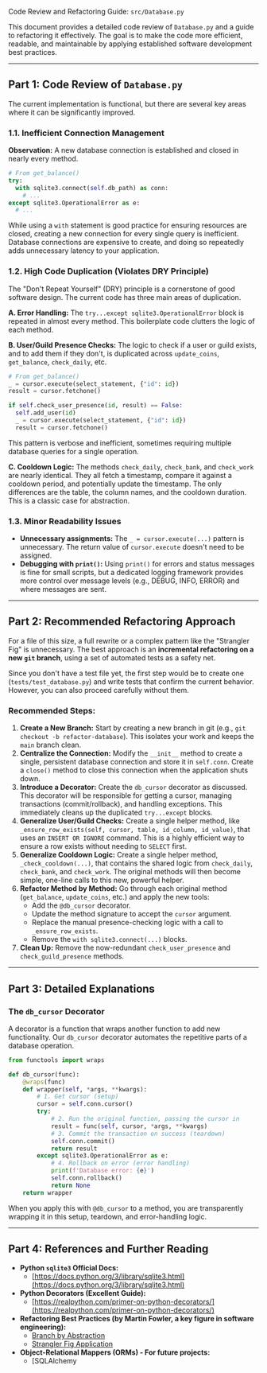 Code Review and Refactoring Guide: `src/Database.py`

This document provides a detailed code review of `Database.py` and a guide to refactoring it effectively. The goal is to make the code more efficient, readable, and maintainable by applying established software development best practices.

---

## Part 1: Code Review of `Database.py`

The current implementation is functional, but there are several key areas where it can be significantly improved.

### 1.1. Inefficient Connection Management

**Observation:** A new database connection is established and closed in nearly every method.

```python
# From get_balance()
try:
  with sqlite3.connect(self.db_path) as conn:
    # ...
except sqlite3.OperationalError as e:
  # ...
```

While using a `with` statement is good practice for ensuring resources are closed, creating a new connection for every single query is inefficient. Database connections are expensive to create, and doing so repeatedly adds unnecessary latency to your application.

### 1.2. High Code Duplication (Violates DRY Principle)

The "Don't Repeat Yourself" (DRY) principle is a cornerstone of good software design. The current code has three main areas of duplication.

**A. Error Handling:**
The `try...except sqlite3.OperationalError` block is repeated in almost every method. This boilerplate code clutters the logic of each method.

**B. User/Guild Presence Checks:**
The logic to check if a user or guild exists, and to add them if they don't, is duplicated across `update_coins`, `get_balance`, `check_daily`, etc.

```python
# From get_balance()
_ = cursor.execute(select_statement, {"id": id})
result = cursor.fetchone()

if self.check_user_presence(id, result) == False:
  self.add_user(id)
  _ = cursor.execute(select_statement, {"id": id})
  result = cursor.fetchone()
```

This pattern is verbose and inefficient, sometimes requiring multiple database queries for a single operation.

**C. Cooldown Logic:**
The methods `check_daily`, `check_bank`, and `check_work` are nearly identical. They all fetch a timestamp, compare it against a cooldown period, and potentially update the timestamp. The only differences are the table, the column names, and the cooldown duration. This is a classic case for abstraction.

### 1.3. Minor Readability Issues

*   **Unnecessary assignments:** The `_ = cursor.execute(...)` pattern is unnecessary. The return value of `cursor.execute` doesn't need to be assigned.
*   **Debugging with `print()`:** Using `print()` for errors and status messages is fine for small scripts, but a dedicated logging framework provides more control over message levels (e.g., DEBUG, INFO, ERROR) and where messages are sent.

---

## Part 2: Recommended Refactoring Approach

For a file of this size, a full rewrite or a complex pattern like the "Strangler Fig" is unnecessary. The best approach is an **incremental refactoring on a new `git` branch**, using a set of automated tests as a safety net.

Since you don't have a test file yet, the first step would be to create one (`tests/test_database.py`) and write tests that confirm the current behavior. However, you can also proceed carefully without them.

### Recommended Steps:

1.  **Create a New Branch:** Start by creating a new branch in git (e.g., `git checkout -b refactor-database`). This isolates your work and keeps the `main` branch clean.
2.  **Centralize the Connection:** Modify the `__init__` method to create a single, persistent database connection and store it in `self.conn`. Create a `close()` method to close this connection when the application shuts down.
3.  **Introduce a Decorator:** Create the `db_cursor` decorator as discussed. This decorator will be responsible for getting a cursor, managing transactions (commit/rollback), and handling exceptions. This immediately cleans up the duplicated `try...except` blocks.
4.  **Generalize User/Guild Checks:** Create a single helper method, like `_ensure_row_exists(self, cursor, table, id_column, id_value)`, that uses an `INSERT OR IGNORE` command. This is a highly efficient way to ensure a row exists without needing to `SELECT` first.
5.  **Generalize Cooldown Logic:** Create a single helper method, `_check_cooldown(...)`, that contains the shared logic from `check_daily`, `check_bank`, and `check_work`. The original methods will then become simple, one-line calls to this new, powerful helper.
6.  **Refactor Method by Method:** Go through each original method (`get_balance`, `update_coins`, etc.) and apply the new tools:
    *   Add the `@db_cursor` decorator.
    *   Update the method signature to accept the `cursor` argument.
    *   Replace the manual presence-checking logic with a call to `_ensure_row_exists`.
    *   Remove the `with sqlite3.connect(...)` blocks.
7.  **Clean Up:** Remove the now-redundant `check_user_presence` and `check_guild_presence` methods.

---

## Part 3: Detailed Explanations

### The `db_cursor` Decorator

A decorator is a function that wraps another function to add new functionality. Our `db_cursor` decorator automates the repetitive parts of a database operation.

```python
from functools import wraps

def db_cursor(func):
    @wraps(func)
    def wrapper(self, *args, **kwargs):
        # 1. Get cursor (setup)
        cursor = self.conn.cursor()
        try:
            # 2. Run the original function, passing the cursor in
            result = func(self, cursor, *args, **kwargs)
            # 3. Commit the transaction on success (teardown)
            self.conn.commit()
            return result
        except sqlite3.OperationalError as e:
            # 4. Rollback on error (error handling)
            print(f'Database error: {e}')
            self.conn.rollback()
            return None
    return wrapper
```

When you apply this with `@db_cursor` to a method, you are transparently wrapping it in this setup, teardown, and error-handling logic.

---

## Part 4: References and Further Reading

*   **Python `sqlite3` Official Docs:**
    *   [https://docs.python.org/3/library/sqlite3.html](https://docs.python.org/3/library/sqlite3.html)
*   **Python Decorators (Excellent Guide):**
    *   [https://realpython.com/primer-on-python-decorators/](https://realpython.com/primer-on-python-decorators/)
*   **Refactoring Best Practices (by Martin Fowler, a key figure in software engineering):**
    *   [Branch by Abstraction](https://martinfowler.com/bliki/BranchByAbstraction.html)
    *   [Strangler Fig Application](https://martinfowler.com/bliki/StranglerFigApplication.html)
*   **Object-Relational Mappers (ORMs) - For future projects:**
    *   [SQLAlchemy
